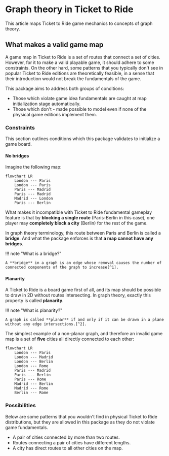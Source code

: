 # Graph theory in Ticket to Ride

This article maps Ticket to Ride game mechanics to concepts of graph theory.

## What makes a valid game map

A game map in Ticket to Ride is a set of routes that connect a set of cities.
However, for it to make a valid playable game, it should adhere to some constraints.
On the other hard, some patterns that you typically don't see in popular Ticket to Ride editions are theoretically feasible,
in a sense that their introduction would not break the fundamentals of the game.

This package aims to address both groups of conditions:

* Those which violate game idea fundamentals are caught at map initialization stage automatically.
* Those which don't - made possible to model even if none of the physical game editions implement them.

### Constraints

This section outlines conditions which this package validates to initialize a game board.

#### No bridges

Imagine the following map:

```mermaid
flowchart LR
    London --- Paris
    London --- Paris
    Paris --- Madrid
    Paris --- Madrid
    Madrid --- London
    Paris --- Berlin
```

What makes it incompatible with Ticket to Ride fundamental gameplay feature is that by **blocking a single route** (Paris-Berlin in this case),
one player may **completely block a city** (Berlin) for the rest of the game.

In graph theory terminology, this route between Paris and Berlin is called a **bridge**.
And what the package enforces is that **a map cannot have any bridges**.

!!! note "What is a bridge?"

    A **bridge** in a graph is an edge whose removal causes the number of connected components of the graph to increase[^1].

#### Planarity

A Ticket to Ride is a board game first of all, and its map should be possible to draw in 2D without routes intersecting.
In graph theory, exactly this property is called **planarity**.

!!! note "What is planarity?"

    A graph is called **planar** if and only if it can be drawn in a plane without any edge intersections.[^2].

The simplest example of a non-planar graph, and therefore an invalid game map is a set of **five** cities all directly connected to each other:

```mermaid
flowchart LR
    London --- Paris
    London --- Madrid
    London --- Berlin
    London --- Rome
    Paris --- Madrid
    Paris --- Berlin
    Paris --- Rome
    Madrid --- Berlin
    Madrid --- Rome
    Berlin --- Rome
```

### Possibilities

Below are some patterns that you wouldn't find in physical Ticket to Ride distributions, but they are allowed in this package
as they do not violate game fundamentals.

* A pair of cities connected by more than two routes.
* Routes connecting a pair of cities have different lengths.
* A city has direct routes to all other cities on the map.

[^1]: *Source: [NetworkX documentation](https://networkx.org/documentation/stable/reference/algorithms/generated/networkx.algorithms.bridges.bridges.html#networkx.algorithms.bridges.bridges)*
[^2]: *Source: [NetworkX documentation](https://networkx.org/documentation/stable/reference/algorithms/generated/networkx.algorithms.planarity.check_planarity.html#networkx.algorithms.planarity.check_planarity)*